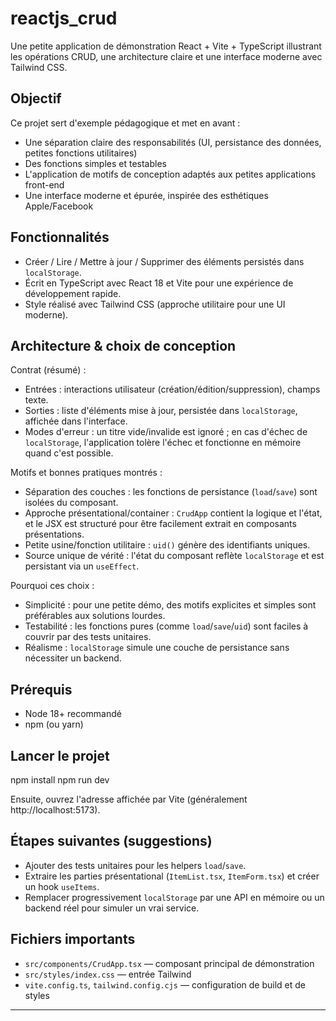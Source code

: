  # reactjs_crud

Une petite application de démonstration React + Vite + TypeScript illustrant les opérations CRUD, une architecture claire et une interface moderne avec Tailwind CSS.

## Objectif

Ce projet sert d'exemple pédagogique et met en avant :
- Une séparation claire des responsabilités (UI, persistance des données, petites fonctions utilitaires)
- Des fonctions simples et testables
- L'application de motifs de conception adaptés aux petites applications front-end
- Une interface moderne et épurée, inspirée des esthétiques Apple/Facebook

## Fonctionnalités

- Créer / Lire / Mettre à jour / Supprimer des éléments persistés dans `localStorage`.
- Écrit en TypeScript avec React 18 et Vite pour une expérience de développement rapide.
- Style réalisé avec Tailwind CSS (approche utilitaire pour une UI moderne).

## Architecture & choix de conception

Contrat (résumé) :
- Entrées : interactions utilisateur (création/édition/suppression), champs texte.
- Sorties : liste d'éléments mise à jour, persistée dans `localStorage`, affichée dans l'interface.
- Modes d'erreur : un titre vide/invalide est ignoré ; en cas d'échec de `localStorage`, l'application tolère l'échec et fonctionne en mémoire quand c'est possible.

Motifs et bonnes pratiques montrés :
- Séparation des couches : les fonctions de persistance (`load`/`save`) sont isolées du composant.
- Approche présentational/container : `CrudApp` contient la logique et l'état, et le JSX est structuré pour être facilement extrait en composants présentations.
- Petite usine/fonction utilitaire : `uid()` génère des identifiants uniques.
- Source unique de vérité : l'état du composant reflète `localStorage` et est persistant via un `useEffect`.

Pourquoi ces choix :
- Simplicité : pour une petite démo, des motifs explicites et simples sont préférables aux solutions lourdes.
- Testabilité : les fonctions pures (comme `load`/`save`/`uid`) sont faciles à couvrir par des tests unitaires.
- Réalisme : `localStorage` simule une couche de persistance sans nécessiter un backend.

## Prérequis

- Node 18+ recommandé
- npm (ou yarn)

## Lancer le projet

npm install
npm run dev


Ensuite, ouvrez l'adresse affichée par Vite (généralement http://localhost:5173).

## Étapes suivantes (suggestions)

- Ajouter des tests unitaires pour les helpers `load`/`save`.
- Extraire les parties présentational (`ItemList.tsx`, `ItemForm.tsx`) et créer un hook `useItems`.
- Remplacer progressivement `localStorage` par une API en mémoire ou un backend réel pour simuler un vrai service.

## Fichiers importants

- `src/components/CrudApp.tsx` — composant principal de démonstration
- `src/styles/index.css` — entrée Tailwind
- `vite.config.ts`, `tailwind.config.cjs` — configuration de build et de styles

---
